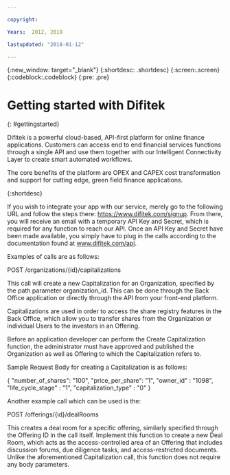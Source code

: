 ```yaml
---

copyright:

Years:  2012, 2018

lastupdated: "2018-01-12"

---
```


{:new_window: target="_blank"}
{:shortdesc: .shortdesc}
{:screen:.screen}
{:codeblock:.codeblock}
{:pre: .pre}


# Getting started with Difitek
{: #gettingstarted}


Difitek is a powerful cloud-based, API-first platform for online finance applications. Customers can access end to end financial services functions through a single API and use them together with our Intelligent Connectivity Layer to create smart automated workflows.

The core benefits of the platform are OPEX and CAPEX cost transformation and support for cutting edge, green field finance applications.

{:shortdesc}

If you wish to integrate your app with our service, merely go to the following URL and follow the steps there: https://www.difitek.com/signup. From there, you will receive an email with a temporary API Key and Secret, which is required for any function to reach our API. Once an API Key and Secret have been made available, you simply have to plug in the calls according to the documentation found at www.difitek.com/api.

Examples of calls are as follows:

POST /organizations/{id}/capitalizations

This call will create a new Capitalization for an Organization, specified by the path parameter organization_id. This can be done through the Back Office application or directly through the API from your front-end platform.

Capitalizations are used in order to access the share registry features in the Back Office, which allow you to transfer shares from the Organization or individual Users to the investors in an Offering.

Before an application developer can perform the Create Capitalization function, the administrator must have approved and published the Organization as well as Offering to which the Capitalization refers to.


Sample Request Body for creating a Capitalization is as follows:

{
    "number_of_shares": "100",
    "price_per_share": "1",
    "owner_id" : "1098",
    "life_cycle_stage" : "1",
    "capitalization_type" : "0"
}

Another example call which can be used is the:

POST /offerings/{id}/dealRooms

This creates a deal room for a specific offering, similarly specified through the Offering ID in the call itself.
Implement this function to create a new Deal Room, which acts as the access-controlled area of an Offering that includes discussion forums, due diligence tasks, and access-restricted documents. Unlike the aforementioned Capitalization call, this function does not require any body parameters.